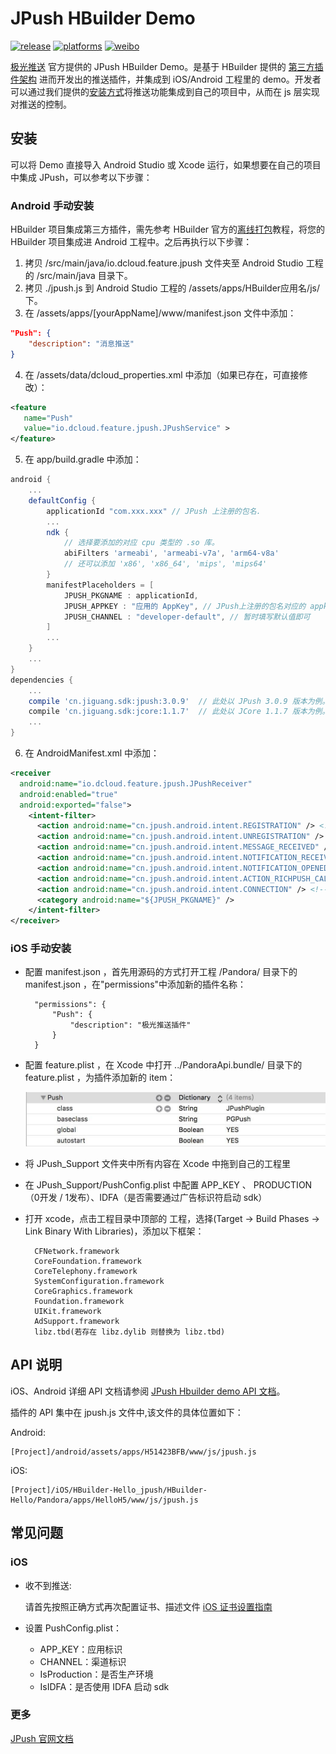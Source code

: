 # JPush HBuilder Demo

[![release](https://img.shields.io/badge/release-1.0.0-blue.svg)](https://github.com/jpush/jpush-hbuilder-demo/releases)
[![platforms](https://img.shields.io/badge/platforms-iOS%7CAndroid-lightgrey.svg)](https://github.com/jpush/jpush-hbuilder-demo)
[![weibo](https://img.shields.io/badge/weibo-JPush-blue.svg)](http://weibo.com/jpush?refer_flag=1001030101_&is_all=1)

[极光推送](https://www.jiguangh.cn/) 官方提供的 JPush HBuilder Demo。是基于 HBuilder 提供的 [第三方插件架构](http://ask.dcloud.net.cn/docs/#http://ask.dcloud.net.cn/article/66) 进而开发出的推送插件，并集成到 iOS/Android 工程里的 demo。开发者可以通过我们提供的[安装方式](#install)将推送功能集成到自己的项目中，从而在 js 层实现对推送的控制。

## 安装

可以将 Demo 直接导入 Android Studio 或 Xcode 运行，如果想要在自己的项目中集成 JPush，可以参考以下步骤：

### Android 手动安装

HBuilder 项目集成第三方插件，需先参考 HBuilder 官方的[离线打包](https://ask.dcloud.net.cn/article/924)教程，将您的 HBuilder 项目集成进 Android 工程中。之后再执行以下步骤：
1. 拷贝 /src/main/java/io.dcloud.feature.jpush 文件夹至 Android Studio 工程的 /src/main/java 目录下。
2. 拷贝 ./jpush.js 到 Android Studio 工程的 /assets/apps/HBuilder应用名/js/ 下。
3. 在 /assets/apps/[yourAppName]/www/manifest.json 文件中添加：

```json
"Push": {
    "description": "消息推送"
}
```

4. 在 /assets/data/dcloud_properties.xml 中添加（如果已存在，可直接修改）：
 ```xml
<feature
    name="Push"
    value="io.dcloud.feature.jpush.JPushService" >
</feature>
```

5. 在 app/build.gradle 中添加：
```groovy
android {
    ...
    defaultConfig {
        applicationId "com.xxx.xxx" // JPush 上注册的包名.
        ...
        ndk {
            // 选择要添加的对应 cpu 类型的 .so 库。
            abiFilters 'armeabi', 'armeabi-v7a', 'arm64-v8a'
            // 还可以添加 'x86', 'x86_64', 'mips', 'mips64'
        }
        manifestPlaceholders = [
            JPUSH_PKGNAME : applicationId,
            JPUSH_APPKEY : "应用的 AppKey", // JPush上注册的包名对应的 appkey
            JPUSH_CHANNEL : "developer-default", // 暂时填写默认值即可
        ]
        ...
    }
    ...
}
dependencies {
    ...
    compile 'cn.jiguang.sdk:jpush:3.0.9'  // 此处以 JPush 3.0.9 版本为例。
    compile 'cn.jiguang.sdk:jcore:1.1.7'  // 此处以 JCore 1.1.7 版本为例。
    ...
}
```

6. 在 AndroidManifest.xml 中添加：

```xml
<receiver
  android:name="io.dcloud.feature.jpush.JPushReceiver"
  android:enabled="true"
  android:exported="false">
    <intent-filter>
      <action android:name="cn.jpush.android.intent.REGISTRATION" /> <!-- Required 用户注册SDK的 intent -->
      <action android:name="cn.jpush.android.intent.UNREGISTRATION" />
      <action android:name="cn.jpush.android.intent.MESSAGE_RECEIVED" /> <!-- Required 用户接收SDK消息的 intent -->
      <action android:name="cn.jpush.android.intent.NOTIFICATION_RECEIVED" /> <!-- Required 用户接收SDK通知栏信息的 intent -->
      <action android:name="cn.jpush.android.intent.NOTIFICATION_OPENED" /> <!-- Required 用户打开自定义通知栏的 intent -->
      <action android:name="cn.jpush.android.intent.ACTION_RICHPUSH_CALLBACK" /> <!-- Optional 用户接受 Rich Push Javascript 回调函数的intent -->
      <action android:name="cn.jpush.android.intent.CONNECTION" /> <!-- 接收网络变化 连接/断开 since 1.6.3 -->
      <category android:name="${JPUSH_PKGNAME}" />
    </intent-filter>
</receiver>
```

### iOS 手动安装
- 配置 manifest.json ，首先用源码的方式打开工程 /Pandora/ 目录下的 manifest.json ，在"permissions"中添加新的插件名称：

        "permissions": {
            "Push": {
        		"description": "极光推送插件"
        	}
        }

- 配置 feature.plist ，在 Xcode 中打开 ../PandoraApi.bundle/ 目录下的 feature.plist ，为插件添加新的 item：

	![feature.plist](iOS/doc_res/res_01.jpg)

- 将 JPush_Support 文件夹中所有内容在 Xcode 中拖到自己的工程里

- 在 JPush_Support/PushConfig.plist 中配置 APP_KEY 、 PRODUCTION（0开发 / 1发布）、IDFA（是否需要通过广告标识符启动 sdk）

- 打开 xcode，点击工程目录中顶部的 工程，选择(Target -> Build Phases -> Link Binary With Libraries)，添加以下框架：

		CFNetwork.framework
		CoreFoundation.framework
		CoreTelephony.framework
		SystemConfiguration.framework
		CoreGraphics.framework
		Foundation.framework
		UIKit.framework
		AdSupport.framework
		libz.tbd(若存在 libz.dylib 则替换为 libz.tbd)

## API 说明

iOS、Android 详细 API 文档请参阅 [JPush Hbuilder demo API 文档](API.md)。

插件的 API 集中在 jpush.js 文件中,该文件的具体位置如下：

Android:

	[Project]/android/assets/apps/H51423BFB/www/js/jpush.js

iOS:

	[Project]/iOS/HBuilder-Hello_jpush/HBuilder-Hello/Pandora/apps/HelloH5/www/js/jpush.js


## 常见问题

### iOS

- 收不到推送:

	请首先按照正确方式再次配置证书、描述文件
	[iOS 证书设置指南](http://docs.jpush.io/client/ios_tutorials/#ios_1)

- 设置 PushConfig.plist：

	- APP_KEY：应用标识
	- CHANNEL：渠道标识
	- IsProduction：是否生产环境
	- IsIDFA：是否使用 IDFA 启动 sdk


### 更多

 [JPush 官网文档](http://docs.jiguang.cn/)
